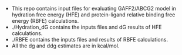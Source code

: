 - This repo contains input files for evaluating GAFF2/ABCG2 model in hydration free energy (HFE) and protein-ligand relative binding free energy (RBFE) calculations.
- ./Hydration_dG contains the inputs files and dG results of HFE calculations.
- ./RBFE contains the inputs files and results of RBFE calculations.
- All the dg and ddg estimates are in kcal/mol.


